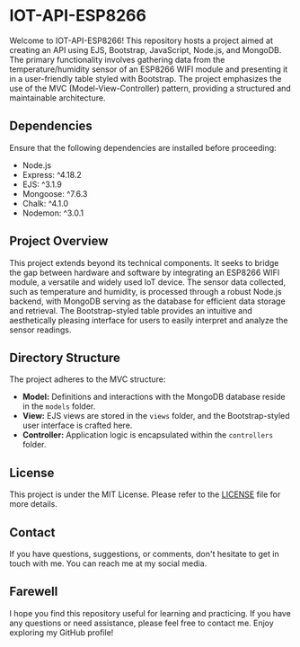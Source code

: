 # IOT-API-ESP8266

Welcome to IOT-API-ESP8266! This repository hosts a project aimed at creating an API using EJS, Bootstrap, JavaScript, Node.js, and MongoDB. The primary functionality involves gathering data from the temperature/humidity sensor of an ESP8266 WIFI module and presenting it in a user-friendly table styled with Bootstrap. The project emphasizes the use of the MVC (Model-View-Controller) pattern, providing a structured and maintainable architecture.

## Dependencies

Ensure that the following dependencies are installed before proceeding:

- Node.js
- Express: ^4.18.2
- EJS: ^3.1.9
- Mongoose: ^7.6.3
- Chalk: ^4.1.0
- Nodemon: ^3.0.1

## Project Overview

This project extends beyond its technical components. It seeks to bridge the gap between hardware and software by integrating an ESP8266 WIFI module, a versatile and widely used IoT device. The sensor data collected, such as temperature and humidity, is processed through a robust Node.js backend, with MongoDB serving as the database for efficient data storage and retrieval. The Bootstrap-styled table provides an intuitive and aesthetically pleasing interface for users to easily interpret and analyze the sensor readings.

## Directory Structure

The project adheres to the MVC structure:

- **Model:** Definitions and interactions with the MongoDB database reside in the `models` folder.
- **View:** EJS views are stored in the `views` folder, and the Bootstrap-styled user interface is crafted here.
- **Controller:** Application logic is encapsulated within the `controllers` folder.

## License

This project is under the MIT License. Please refer to the [LICENSE](LICENSE) file for more details.

## Contact

If you have questions, suggestions, or comments, don't hesitate to get in touch with me. You can reach me at my social media.

## Farewell
I hope you find this repository useful for learning and practicing. If you have any questions or need assistance, please feel free to contact me. Enjoy exploring my GitHub profile!
